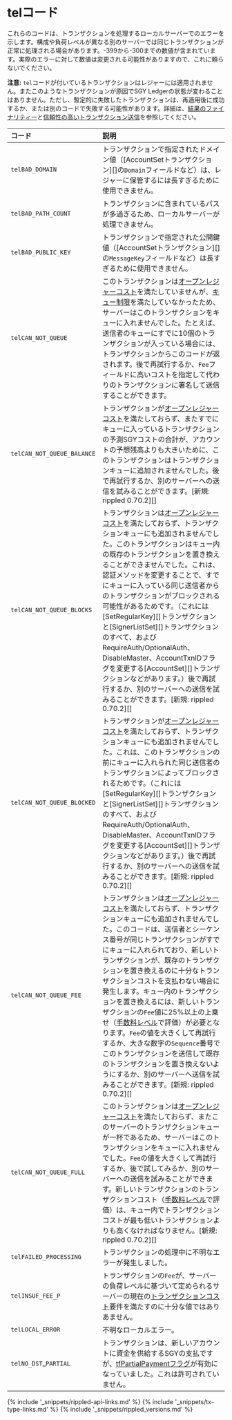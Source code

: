 # telコード

これらのコードは、トランザクションを処理するローカルサーバーでのエラーを示します。構成や負荷レベルが異なる別のサーバーでは同じトランザクションが正常に処理される場合があります。-399から-300までの数値が含まれています。実際のエラーに対して数値は変更される可能性がありますので、これに頼らないでください。

**注意:** `tel`コードが付いているトランザクションはレジャーには適用されません。またこのようなトランザクションが原因でSGY Ledgerの状態が変わることはありません。ただし、暫定的に失敗したトランザクションは、再適用後に成功するか、または別のコードで失敗する可能性があります。詳細は、[結果のファイナリティー](finality-of-results.html)と[信頼性の高いトランザクション送信](reliable-transaction-submission.html)を参照してください。

| コード                  | 説明                                          |
|:----------------------|:-----------------------------------------------------|
| `telBAD_DOMAIN`        | トランザクションで指定されたドメイン値（[AccountSetトランザクション][]の`Domain`フィールドなど）は、レジャーに保管するには長すぎるために使用できません。 |
| `telBAD_PATH_COUNT`    | トランザクションに含まれているパスが多過ぎるため、ローカルサーバーが処理できません。 |
| `telBAD_PUBLIC_KEY`   | トランザクションで指定された公開鍵値（[AccountSetトランザクション][]の`MessageKey`フィールドなど）は長すぎるために使用できません。 |
| `telCAN_NOT_QUEUE`    | このトランザクションは[オープンレジャーコスト](transaction-cost.html)を満たしていませんが、[キュー制限](transaction-queue.html#キューの制約事項)を満たしていなかったため、サーバーはこのトランザクションをキューに入れませんでした。たとえば、送信者のキューにすでに10個のトランザクションが入っている場合には、トランザクションからこのコードが返されます。後で再試行するか、`Fee`フィールドに高いコストを指定して代わりのトランザクションに署名して送信することができます。 |
| `telCAN_NOT_QUEUE_BALANCE` | トランザクションが[オープンレジャーコスト](transaction-cost.html)を満たしておらず、またすでにキューに入っているトランザクションの予測SGYコストの合計が、アカウントの予想残高よりも大きいために、このトランザクションはトランザクションキューに追加されませんでした。後で再試行するか、別のサーバーへの送信を試みることができます。[新規: rippled 0.70.2][] |
| `telCAN_NOT_QUEUE_BLOCKS` | トランザクションは[オープンレジャーコスト](transaction-cost.html)を満たしておらず、トランザクションキューにも追加されませんでした。このトランザクションはキュー内の既存のトランザクションを置き換えることができませんでした。これは、認証メソッドを変更することで、すでにキューに入っている同じ送信者からのトランザクションがブロックされる可能性があるためです。（これには[SetRegularKey][]トランザクションと[SignerListSet][]トランザクションのすべて、およびRequireAuth/OptionalAuth、DisableMaster、AccountTxnIDフラグを変更する[AccountSet][]トランザクションなどがあります。）後で再試行するか、別のサーバーへの送信を試みることができます。[新規: rippled 0.70.2][] |
| `telCAN_NOT_QUEUE_BLOCKED` | トランザクションが[オープンレジャーコスト](transaction-cost.html)を満たしておらず、トランザクションキューにも追加されませんでした。これは、このトランザクションの前にキューに入れられた同じ送信者のトランザクションによってブロックされるためです。（これには[SetRegularKey][]トランザクションと[SignerListSet][]トランザクションのすべて、およびRequireAuth/OptionalAuth、DisableMaster、AccountTxnIDフラグを変更する[AccountSet][]トランザクションなどがあります。）後で再試行するか、別のサーバーへの送信を試みることができます。[新規: rippled 0.70.2][] |
| `telCAN_NOT_QUEUE_FEE` | トランザクションは[オープンレジャーコスト](transaction-cost.html)を満たしておらず、トランザクションキューにも追加されませんでした。このコードは、送信者とシーケンス番号が同じトランザクションがすでにキューに入れられており、新しいトランザクションが、既存のトランザクションを置き換えるのに十分なトランザクションコストを支払わない場合に発生します。キュー内のトランザクションを置き換えるには、新しいトランザクションの`Fee`値に25%以上の上乗せ（[手数料レベル](transaction-cost.html#手数料レベル)で評価）が必要となります。`Fee`の値を大きくして再試行するか、大きな数字の`Sequence`番号でこのトランザクションを送信して既存のトランザクションを置き換えないようにするか、別のサーバーへ送信を試みることができます。[新規: rippled 0.70.2][] |
| `telCAN_NOT_QUEUE_FULL` | このトランザクションは[オープンレジャーコスト](transaction-cost.html)を満たしておらず、またこのサーバーのトランザクションキューが一杯であるため、サーバーはこのトランザクションをキューに入れませんでした。`Fee`の値を大きくして再試行するか、後で試してみるか、別のサーバーへの送信を試みることができます。新しいトランザクションのトランザクションコスト（[手数料レベル](transaction-cost.html#手数料レベル)で評価）は、キュー内でトランザクションコストが最も低いトランザクションよりも高くなければなりません。[新規: rippled 0.70.2][] |
| `telFAILED_PROCESSING` | トランザクションの処理中に不明なエラーが発生しました。 |
| `telINSUF_FEE_P`       | トランザクションの`Fee`が、サーバーの負荷レベルに基づいて定められるサーバーの現在の[トランザクションコスト](transaction-cost.html)要件を満たすのに十分な値ではありあません。 |
| `telLOCAL_ERROR`        | 不明なローカルエラー。                             |
| `telNO_DST`_`PARTIAL`   | トランザクションは、新しいアカウントに資金を供給するSGYの支払ですが、[tfPartialPaymentフラグ](partial-payments.html)が有効になっていました。これは許可されていません。 |

<!--{# common link defs #}-->
{% include '_snippets/rippled-api-links.md' %}
{% include '_snippets/tx-type-links.md' %}
{% include '_snippets/rippled_versions.md' %}
